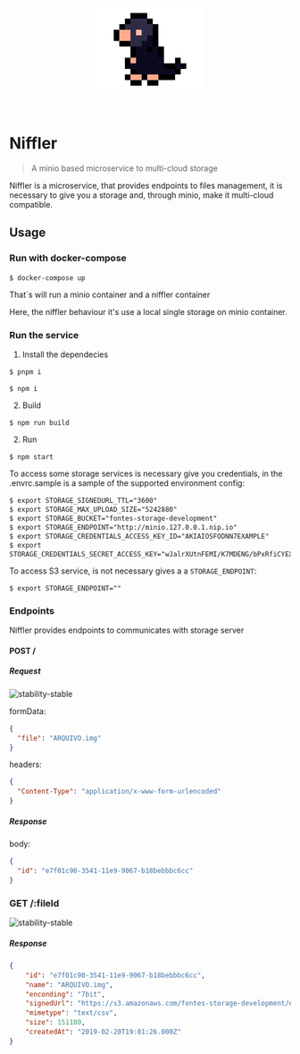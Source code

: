 <div style='width: 100%; text-align: center;'>
  <img style='margin: 0 auto;' src='./assets/logo.png'/>
</div>
<br/>
<br/>

# Niffler

> A minio based microservice to multi-cloud storage

Niffler is a microservice, that provides endpoints to files management, it is necessary to give you a storage and, through minio, make it multi-cloud compatible.

## Usage

### Run with docker-compose

```shell
$ docker-compose up
```

That`s will run a minio container and a niffler container

Here, the niffler behaviour it's use a local single storage on minio container.

### Run the service

1. Install the dependecies

```shell
$ pnpm i
```

```shell
$ npm i
```

2. Build

```shell
$ npm run build
```

2. Run

```shell
$ npm start
```

To access some storage services is necessary give you credentials, in the .envrc.sample is a sample of the supported environment config:

```shell
$ export STORAGE_SIGNEDURL_TTL="3600"
$ export STORAGE_MAX_UPLOAD_SIZE="5242880"
$ export STORAGE_BUCKET="fontes-storage-development"
$ export STORAGE_ENDPOINT="http://minio.127.0.0.1.nip.io"
$ export STORAGE_CREDENTIALS_ACCESS_KEY_ID="AKIAIOSFODNN7EXAMPLE"
$ export STORAGE_CREDENTIALS_SECRET_ACCESS_KEY="wJalrXUtnFEMI/K7MDENG/bPxRfiCYEXAMPLEKEY"
```

To access S3 service, is not necessary gives a a `STORAGE_ENDPOINT`:

```shell
$ export STORAGE_ENDPOINT=""
```

### Endpoints

Niffler provides endpoints to communicates with storage server

#### POST /

##### Request
![stability-stable](https://img.shields.io/badge/stability-stable-green.svg?style=flat-square)

formData:
```json
{
  "file": "ARQUIVO.img"
}
```

headers:
```json
{
  "Content-Type": "application/x-www-form-urlencoded"
}
```

##### Response

body:
```json
{
  "id": "e7f01c90-3541-11e9-9067-b18bebbbc6cc"
}
```

### GET /:fileId
![stability-stable](https://img.shields.io/badge/stability-stable-green.svg?style=flat-square)

##### Response
```json
{
    "id": "e7f01c90-3541-11e9-9067-b18bebbbc6cc",
    "name": "ARQUIVO.img",
    "enconding": "7bit",
    "signedUrl": "https://s3.amazonaws.com/fontes-storage-development/e7f01c90-3541-11e9-9067-b18bebbbc6cc?X-Amz-Algorithm=AWS4-HMAC-SHA256&X-Amz-Credential=AKIAIPPNA2FFYMMOE2JA%2F20190220%2Fus-east-1%2Fs3%2Faws4_request&X-Amz-Date=20190220T191942Z&X-Amz-Expires=3600&X-Amz-Signature=d0b936966df8ba2be16ba6ec7866195783be2a14a9622195cd6396557eb53d90&X-Amz-SignedHeaders=host&response-content-disposition=attachment%3B%20filename%20%3D%22ARQUIVOt%20%281%29.pan%22",
    "mimetype": "text/csv",
    "size": 151180,
    "createdAt": "2019-02-20T19:01:26.000Z"
}
```
